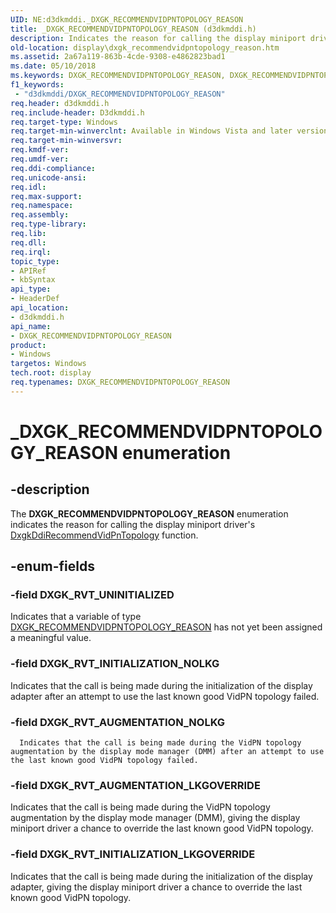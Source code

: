 ```yaml
---
UID: NE:d3dkmddi._DXGK_RECOMMENDVIDPNTOPOLOGY_REASON
title: _DXGK_RECOMMENDVIDPNTOPOLOGY_REASON (d3dkmddi.h)
description: Indicates the reason for calling the display miniport driver's DxgkDdiRecommendVidPnTopology function.
old-location: display\dxgk_recommendvidpntopology_reason.htm
ms.assetid: 2a67a119-863b-4cde-9308-e4862823bad1
ms.date: 05/10/2018
ms.keywords: DXGK_RECOMMENDVIDPNTOPOLOGY_REASON, DXGK_RECOMMENDVIDPNTOPOLOGY_REASON enumeration [Display Devices], DXGK_RVT_AUGMENTATION_LKGOVERRIDE, DXGK_RVT_AUGMENTATION_NOLKG, DXGK_RVT_INITIALIZATION_LKGOVERRIDE, DXGK_RVT_INITIALIZATION_NOLKG, DXGK_RVT_UNINITIALIZED, DmEnums_b03f6fe2-5501-45ef-b841-48c6c3cc729a.xml, _DXGK_RECOMMENDVIDPNTOPOLOGY_REASON, d3dkmddi/DXGK_RECOMMENDVIDPNTOPOLOGY_REASON, d3dkmddi/DXGK_RVT_AUGMENTATION_LKGOVERRIDE, d3dkmddi/DXGK_RVT_AUGMENTATION_NOLKG, d3dkmddi/DXGK_RVT_INITIALIZATION_LKGOVERRIDE, d3dkmddi/DXGK_RVT_INITIALIZATION_NOLKG, d3dkmddi/DXGK_RVT_UNINITIALIZED, display.dxgk_recommendvidpntopology_reason
f1_keywords:
 - "d3dkmddi/DXGK_RECOMMENDVIDPNTOPOLOGY_REASON"
req.header: d3dkmddi.h
req.include-header: D3dkmddi.h
req.target-type: Windows
req.target-min-winverclnt: Available in Windows Vista and later versions of the Windows operating systems.
req.target-min-winversvr: 
req.kmdf-ver: 
req.umdf-ver: 
req.ddi-compliance: 
req.unicode-ansi: 
req.idl: 
req.max-support: 
req.namespace: 
req.assembly: 
req.type-library: 
req.lib: 
req.dll: 
req.irql: 
topic_type:
- APIRef
- kbSyntax
api_type:
- HeaderDef
api_location:
- d3dkmddi.h
api_name:
- DXGK_RECOMMENDVIDPNTOPOLOGY_REASON
product:
- Windows
targetos: Windows
tech.root: display
req.typenames: DXGK_RECOMMENDVIDPNTOPOLOGY_REASON
---
```


# _DXGK_RECOMMENDVIDPNTOPOLOGY_REASON enumeration


## -description


The <b>DXGK_RECOMMENDVIDPNTOPOLOGY_REASON</b> enumeration indicates the reason for calling the display miniport driver's <a href="https://docs.microsoft.com/windows-hardware/drivers/ddi/d3dkmddi/nc-d3dkmddi-dxgkddi_recommendvidpntopology">DxgkDdiRecommendVidPnTopology</a> function.


## -enum-fields




### -field DXGK_RVT_UNINITIALIZED

Indicates that a variable of type <a href="https://docs.microsoft.com/windows-hardware/drivers/ddi/d3dkmddi/ne-d3dkmddi-_dxgk_recommendvidpntopology_reason">DXGK_RECOMMENDVIDPNTOPOLOGY_REASON</a> has not yet been assigned a meaningful value.


### -field DXGK_RVT_INITIALIZATION_NOLKG

Indicates that the call is being made during the initialization of the display adapter after an attempt to use the last known good VidPN topology failed.


### -field DXGK_RVT_AUGMENTATION_NOLKG


      Indicates that the call is being made during the VidPN topology augmentation by the display mode manager (DMM) after an attempt to use the last known good VidPN topology failed.
     


### -field DXGK_RVT_AUGMENTATION_LKGOVERRIDE

Indicates that the call is being made during the VidPN topology augmentation by the display mode manager (DMM), giving the display miniport driver a chance to override the last known good VidPN topology.


### -field DXGK_RVT_INITIALIZATION_LKGOVERRIDE

Indicates that the call is being made during the initialization of the display adapter, giving the display miniport driver a chance to override the last known good VidPN topology.

